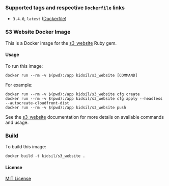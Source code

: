 ### Supported tags and respective `Dockerfile` links

* `3.4.0`, `latest` ([Dockerfile](https://github.com/azdev/s3_website/blob/master/Dockerfile))

### S3 Website Docker Image

This is a Docker image for the [s3_website](https://github.com/laurilehmijoki/s3_website) Ruby gem.

#### Usage

To run this image:

`docker run --rm -v $(pwd):/app kidsil/s3_website [COMMAND]`

For example:

```
docker run --rm -v $(pwd):/app kidsil/s3_website cfg create
docker run --rm -v $(pwd):/app kidsil/s3_website cfg apply --headless --autocreate-cloudfront-dist
docker run --rm -v $(pwd):/app kidsil/s3_website push
```

See the [s3_website](https://github.com/laurilehmijoki/s3_website) documentation for more details on available commands and usage.

### Build

To build this image:

`docker build -t kidsil/s3_website .`

#### License

[MIT License](https://github.com/kidsil/s3_website/blob/master/LICENSE)
